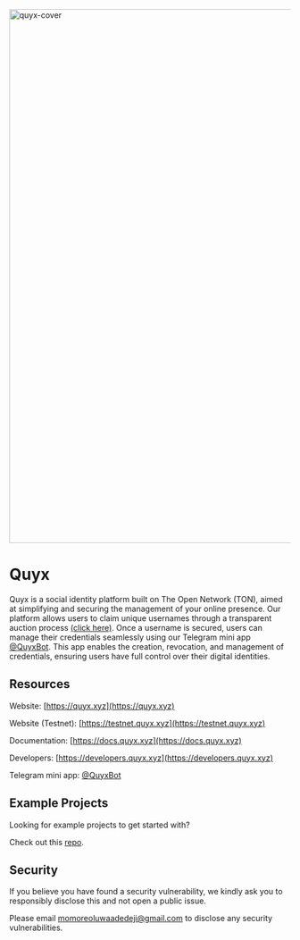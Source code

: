 <img width="956" alt="quyx-cover" src="https://github.com/QuyxHQ/.github/assets/141498118/0ca3ba72-0e83-47c8-a6f7-e5e37940c721">

# Quyx

Quyx is a social identity platform built on The Open Network (TON), aimed at simplifying and securing the management of your online presence. Our platform allows users to claim unique usernames through a transparent auction process [(click here)](https://quyx.xyz/claim). Once a username is secured, users can manage their credentials seamlessly using our Telegram mini app [@QuyxBot](https://t.me/QuyxBot?start). This app enables the creation, revocation, and management of credentials, ensuring users have full control over their digital identities.

## Resources

Website: [https://quyx.xyz](https://quyx.xyz)

Website (Testnet): [https://testnet.quyx.xyz](https://testnet.quyx.xyz)

Documentation: [https://docs.quyx.xyz](https://docs.quyx.xyz)

Developers: [https://developers.quyx.xyz](https://developers.quyx.xyz)

Telegram mini app: [@QuyxBot](https://t.me/QuyxBot?start)

## Example Projects 

Looking for example projects to get started with?

Check out this [repo](https://github.com/QuyxHQ/examples).

## Security

If you believe you have found a security vulnerability, we kindly ask you to responsibly disclose this and not open a public issue. 

Please email momoreoluwaadedeji@gmail.com to disclose any security vulnerabilities.
